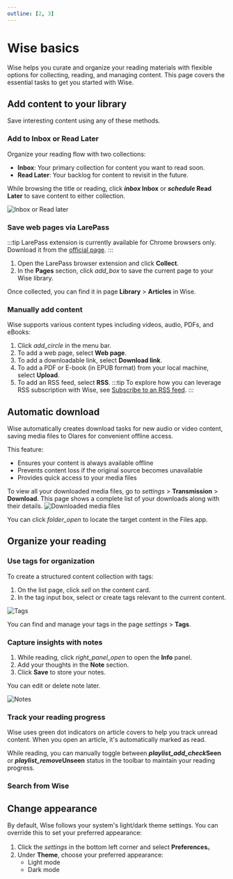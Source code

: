 ```yaml
---
outline: [2, 3]
---
```


# Wise basics

Wise helps you curate and organize your reading materials with flexible options for collecting, reading, and managing content. This page covers the essential tasks to get you started with Wise.

## Add content to your library
Save interesting content using any of these methods.

### Add to Inbox or Read Later
Organize your reading flow with two collections:

* **Inbox**: Your primary collection for content you want to read soon.
* **Read Later**: Your backlog for content to revisit in the future.

While browsing the title or reading, click **<i class="material-symbols-outlined">inbox</i> Inbox** or **<i class="material-symbols-outlined">schedule</i> Read Later** to save content to either collection.

![Inbox or Read later](/images/manual/tasks/inbox-read-later.png#bordered)
### Save web pages via LarePass
:::tip
LarePass extension is currently available for Chrome browsers only. Download it from the [official page](https://www.olares.xyz/larepass).
:::

1. Open the LarePass browser extension and click **Collect**.
2. In the **Pages** section, click <i class="material-symbols-outlined">add_box</i> to save the current page to your Wise library.

Once collected, you can find it in page **Library** > **Articles** in Wise.

### Manually add content
Wise supports various content types including videos, audio, PDFs, and eBooks:

1. Click <i class="material-symbols-outlined">add_circle</i> in the menu bar.
2. To add a web page, select **Web page**.
3. To add a downloadable link, select **Download link**.
4. To add a PDF or E-book (in EPUB format) from your local machine, select **Upload**.
5. To add an RSS feed, select **RSS**.
    :::tip
    To explore how you can leverage RSS subscription with Wise, see [Subscribe to an RSS feed](./subscribe).
    :::

## Automatic download
Wise automatically creates download tasks for new audio or video content, saving media files to Olares for convenient offline access.

This feature:

* Ensures your content is always available offline
* Prevents content loss if the original source becomes unavailable
* Provides quick access to your media files

To view all your downloaded media files, go to <i class="material-symbols-outlined">settings</i> > **Transmission** > **Download**. This page shows a complete list of your downloads along with their details.
![Downloaded media files](/images/manual/tasks/downloaded-media-files.png#bordered)

You can click <i class="material-symbols-outlined">folder_open</i> to locate the target content in the Files app.

## Organize your reading

### Use tags for organization
To create a structured content collection with tags:

1. On the list page, click <i class="material-symbols-outlined" style="font-variation-settings: 'wght' 200;">sell</i> on the content card.
2. In the tag input box, select or create tags relevant to the current content.

![Tags](/images/manual/tasks/tags.png#bordered)

You can find and manage your tags in the page <i class="material-symbols-outlined">settings</i> > **Tags**.

### Capture insights with notes
1. While reading, click <i class="material-symbols-outlined" style="font-variation-settings: 'wght' 200;">right_panel_open</i> to open the **Info** panel.
2. Add your thoughts in the **Note** section.
3. Click **Save** to store your notes.

You can edit or delete note later.

![Notes](/images/manual/tasks/notes.png#bordered)

### Track your reading progress
Wise uses green dot indicators on article covers to help you track unread content. When you open an article, it's automatically marked as read.

While reading, you can manually toggle between **<i class="material-symbols-outlined">playlist_add_check</i>Seen** or **<i class="material-symbols-outlined">playlist_remove</i>Unseen** status in the toolbar to maintain your reading progress.

### Search from Wise
<!--@include: ../tutorials/organize-content.md{192,202}-->

## Change appearance
By default, Wise follows your system's light/dark theme settings. You can override this to set your preferred appearance:

1. Click the <i class="material-symbols-outlined">settings</i> in the bottom left corner and select **Preferences**。
2. Under **Theme**, choose your preferred appearance:
   - Light mode
   - Dark mode